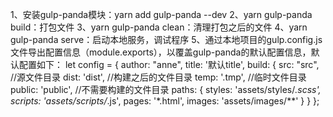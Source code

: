 1、安装gulp-panda模块：yarn add gulp-panda --dev
2、yarn gulp-panda build：打包文件
3、yarn gulp-panda clean：清理打包之后的文件
4、yarn gulp-panda serve：启动本地服务，调试程序
5、通过本地项目的gulp.config.js文件导出配置信息（module.exports），以覆盖gulp-panda的默认配置信息，默认配置如下：
  let config = {
    author: "anne",
    title: '默认title',
    build: {
      src: "src",   //源文件目录
      dist: 'dist', //构建之后的文件目录
      temp: '.tmp', //临时文件目录
      public: 'public', //不需要构建的文件目录
      paths: {
        styles: 'assets/styles/*.scss',
        scripts: 'assets/scripts/*.js',
        pages: '*.html',
        images: 'assets/images/**'
      }
    }
  };
